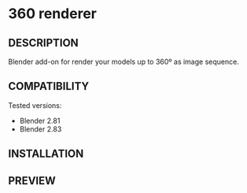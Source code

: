 # 360 renderer
## DESCRIPTION
Blender add-on for render your models up to 360º as image sequence. 

## COMPATIBILITY
Tested versions:
- Blender 2.81
- Blender 2.83

## INSTALLATION


## PREVIEW
